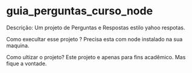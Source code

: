 # guia_perguntas_curso_node

Descrição: Um projeto de Perguntas e Respostas estilo yahoo respotas.

Como execultar esse projeto ? Precisa esta com node instalado na sua maquina.

Como ultizar o projeto?  Este projeto e apenas para fins acadêmico. Mas fique a vontade.
